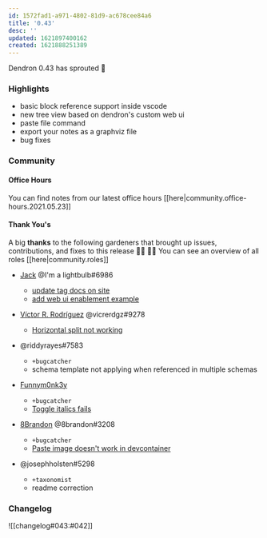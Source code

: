 ```yaml
---
id: 1572fad1-a971-4802-81d9-ac678cee84a6
title: '0.43'
desc: ''
updated: 1621897400162
created: 1621888251389
---
```


Dendron 0.43 has sprouted  🌱

### Highlights
- basic block reference support inside vscode
- new tree view based on dendron's custom web ui
- paste file command
- export your notes as a graphviz file
- bug fixes

### Community

#### Office Hours

You can find notes from our latest office hours [[here|community.office-hours.2021.05.23]]

#### Thank You's

A big **thanks** to the following gardeners that brought up issues, contributions, and fixes to this release :man_farmer: :woman_farmer: 
You can see an overview of all roles [[here|community.roles]]

- [Jack](https://github.com/imalightbulb) @I'm a lightbulb#6986
  - [update tag docs on site](https://github.com/dendronhq/dendron-site/pull/94)
  - [add web ui enablement example](https://github.com/dendronhq/dendron-site/pull/95)

- [Víctor R. Rodríguez](https://github.com/vicrdguez) @vicrerdgz#9278 
  - [Horizontal split not working](https://github.com/dendronhq/dendron/issues/747)

- @riddyrayes#7583 
  - `+bugcatcher`
  - schema template not applying when referenced in multiple schemas

- [Funnym0nk3y](https://github.com/funnym0nk3y)
  - `+bugcatcher`
  - [Toggle italics fails](https://github.com/dendronhq/dendron/issues/751)

- [8Brandon](https://github.com/8brandon) @8brandon#3208
  - `+bugcatcher`
  - [Paste image doesn't work in devcontainer](https://github.com/dendronhq/dendron/issues/749)
- @josephholsten#5298 
  - `+taxonomist`
  - readme correction

### Changelog
![[changelog#043:#042]]

